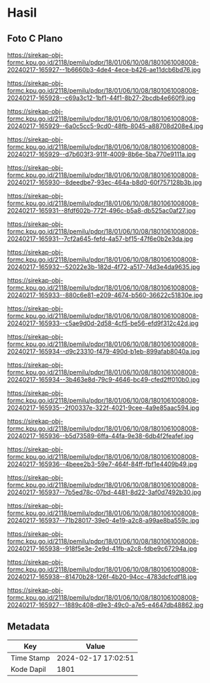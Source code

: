 # Hasil

## Foto C Plano

https://sirekap-obj-formc.kpu.go.id/2118/pemilu/pdpr/18/01/06/10/08/1801061008008-20240217-165927--1b6660b3-4de4-4ece-b426-ae11dcb6bd76.jpg

https://sirekap-obj-formc.kpu.go.id/2118/pemilu/pdpr/18/01/06/10/08/1801061008008-20240217-165928--c69a3c12-1bf1-44f1-8b27-2bcdb4e660f9.jpg

https://sirekap-obj-formc.kpu.go.id/2118/pemilu/pdpr/18/01/06/10/08/1801061008008-20240217-165929--6a0c5cc5-9cd0-48fb-8045-a88708d208e4.jpg

https://sirekap-obj-formc.kpu.go.id/2118/pemilu/pdpr/18/01/06/10/08/1801061008008-20240217-165929--d7b603f3-911f-4009-8b6e-5ba770e9111a.jpg

https://sirekap-obj-formc.kpu.go.id/2118/pemilu/pdpr/18/01/06/10/08/1801061008008-20240217-165930--8deedbe7-93ec-464a-b8d0-60f757128b3b.jpg

https://sirekap-obj-formc.kpu.go.id/2118/pemilu/pdpr/18/01/06/10/08/1801061008008-20240217-165931--8fdf602b-772f-496c-b5a8-db525ac0af27.jpg

https://sirekap-obj-formc.kpu.go.id/2118/pemilu/pdpr/18/01/06/10/08/1801061008008-20240217-165931--7cf2a645-fefd-4a57-bf15-47f6e0b2e3da.jpg

https://sirekap-obj-formc.kpu.go.id/2118/pemilu/pdpr/18/01/06/10/08/1801061008008-20240217-165932--52022e3b-182d-4f72-a517-74d3e4da9635.jpg

https://sirekap-obj-formc.kpu.go.id/2118/pemilu/pdpr/18/01/06/10/08/1801061008008-20240217-165933--880c6e81-e209-4674-b560-36622c51830e.jpg

https://sirekap-obj-formc.kpu.go.id/2118/pemilu/pdpr/18/01/06/10/08/1801061008008-20240217-165933--c5ae9d0d-2d58-4cf5-be56-efd9f312c42d.jpg

https://sirekap-obj-formc.kpu.go.id/2118/pemilu/pdpr/18/01/06/10/08/1801061008008-20240217-165934--d9c23310-f479-490d-b1eb-899afab8040a.jpg

https://sirekap-obj-formc.kpu.go.id/2118/pemilu/pdpr/18/01/06/10/08/1801061008008-20240217-165934--3b463e8d-79c9-4646-bc49-cfed2ff010b0.jpg

https://sirekap-obj-formc.kpu.go.id/2118/pemilu/pdpr/18/01/06/10/08/1801061008008-20240217-165935--2f00337e-322f-4021-9cee-4a9e85aac594.jpg

https://sirekap-obj-formc.kpu.go.id/2118/pemilu/pdpr/18/01/06/10/08/1801061008008-20240217-165936--b5d73589-6ffa-44fa-9e38-6db4f2feafef.jpg

https://sirekap-obj-formc.kpu.go.id/2118/pemilu/pdpr/18/01/06/10/08/1801061008008-20240217-165936--4beee2b3-59e7-464f-84ff-fbf1e4409b49.jpg

https://sirekap-obj-formc.kpu.go.id/2118/pemilu/pdpr/18/01/06/10/08/1801061008008-20240217-165937--7b5ed78c-07bd-4481-8d22-3af0d7492b30.jpg

https://sirekap-obj-formc.kpu.go.id/2118/pemilu/pdpr/18/01/06/10/08/1801061008008-20240217-165937--71b28017-39e0-4e19-a2c8-a99ae8ba559c.jpg

https://sirekap-obj-formc.kpu.go.id/2118/pemilu/pdpr/18/01/06/10/08/1801061008008-20240217-165938--918f5e3e-2e9d-41fb-a2c8-fdbe9c67294a.jpg

https://sirekap-obj-formc.kpu.go.id/2118/pemilu/pdpr/18/01/06/10/08/1801061008008-20240217-165938--81470b28-126f-4b20-94cc-4783dcfcdf18.jpg

https://sirekap-obj-formc.kpu.go.id/2118/pemilu/pdpr/18/01/06/10/08/1801061008008-20240217-165927--1889c408-d9e3-49c0-a7e5-e4647db48862.jpg


## Metadata

| Key        | Value               |
| ---------- | ------------------- |
| Time Stamp | 2024-02-17 17:02:51 |
| Kode Dapil | 1801                |



